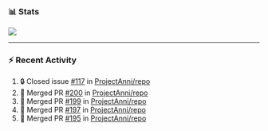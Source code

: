 ### :bar_chart: Stats

<a href="#">
  <img align="center" src="https://github-readme-stats.vercel.app/api?username=tuzi3040&show_icons=true&theme=dark" />
</a>

---

### :zap: Recent Activity

<!--START_SECTION:activity-->
1. 🔒 Closed issue [#117](https://github.com/ProjectAnni/repo/issues/117) in [ProjectAnni/repo](https://github.com/ProjectAnni/repo)
2. 🎉 Merged PR [#200](https://github.com/ProjectAnni/repo/pull/200) in [ProjectAnni/repo](https://github.com/ProjectAnni/repo)
3. 🎉 Merged PR [#199](https://github.com/ProjectAnni/repo/pull/199) in [ProjectAnni/repo](https://github.com/ProjectAnni/repo)
4. 🎉 Merged PR [#197](https://github.com/ProjectAnni/repo/pull/197) in [ProjectAnni/repo](https://github.com/ProjectAnni/repo)
5. 🎉 Merged PR [#195](https://github.com/ProjectAnni/repo/pull/195) in [ProjectAnni/repo](https://github.com/ProjectAnni/repo)
<!--END_SECTION:activity-->
